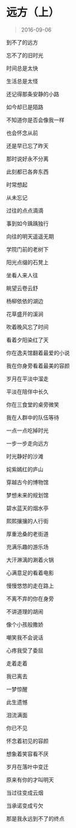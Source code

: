 # 远方（上）

> 2016-09-06

到不了的远方

忘不了的旧时光


时间总是太快

生活总是太怪

还记得那条安静的小路

如今却已是陌路

不知道你是否会像我一样

也会怀念从前

还是早已忘了昨天

那时说好永不分离

此刻都已各奔东西

时常想起

从未忘记

过往的点点滴滴

事到如今踽踽独行

向往的明天遥遥无期


学院门前的老树下

阳光点缀的石凳上

坐看人来人往

眺望云卷云舒


杨柳依依的湖边

花草盛开的溪涧

吹着晚风忘了时间

看着夕阳染红了天


你在逸夫馆翻着最爱的小说

我在你身旁看着最美的容颜

岁月在平淡中溜走

平淡在陪伴中长久


你在三食堂的桌旁微笑

我在人群中的队伍等待

一点一点吃掉时光

一步一步走向远方


时光静好的沙滩

姹紫嫣红的庐山

穿越古今的博物馆

梦想未来的规划馆

碧水蓝天的烟水亭

熙熙攘攘的人行街

厚重沧桑的老街道

充满乐趣的游乐场


大汗淋漓的涮着火锅

心满意足的看着电影

慢慢悠悠的走在路上

不离不弃的你在身旁

不讲道理的胡闹

像个小孩般撒娇

嘲笑我不会说话

心疼我受了委屈


走着走着

我已离去

一梦惊醒

此生遗憾

泪流满面

你已不见


怀念着初见的容颜

想象着笑容看不厌

岁月在落叶中变迁

原来有你的才叫明天

当过往变成云烟

当承诺变成亏欠

那是我永远到不了的终点

